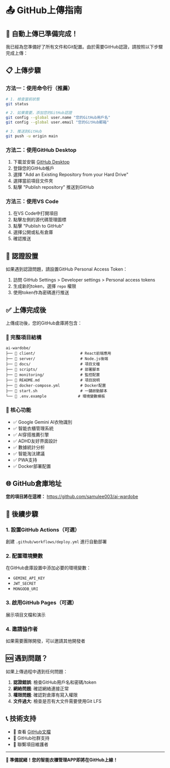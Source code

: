 # 📤 GitHub上傳指南

## 🚀 自動上傳已準備完成！

我已經為您準備好了所有文件和Git配置。由於需要GitHub認證，請按照以下步驟完成上傳：

## 📋 上傳步驟

### 方法一：使用命令行（推薦）

```bash
# 1. 檢查當前狀態
git status

# 2. 如果需要，添加您的GitHub認證
git config --global user.name "您的GitHub用戶名"
git config --global user.email "您的GitHub郵箱"

# 3. 推送到GitHub
git push -u origin main
```

### 方法二：使用GitHub Desktop

1. 下載並安裝 [GitHub Desktop](https://desktop.github.com/)
2. 登錄您的GitHub帳戶
3. 選擇 "Add an Existing Repository from your Hard Drive"
4. 選擇當前項目文件夾
5. 點擊 "Publish repository" 推送到GitHub

### 方法三：使用VS Code

1. 在VS Code中打開項目
2. 點擊左側的源代碼管理圖標
3. 點擊 "Publish to GitHub"
4. 選擇公開或私有倉庫
5. 確認推送

## 🔐 認證設置

如果遇到認證問題，請設置GitHub Personal Access Token：

1. 訪問 GitHub Settings > Developer settings > Personal access tokens
2. 生成新的token，選擇 `repo` 權限
3. 使用token作為密碼進行推送

## ✅ 上傳完成後

上傳成功後，您的GitHub倉庫將包含：

### 📁 完整項目結構
```
ai-wardobe/
├── 📁 client/                    # React前端應用
├── 📁 server/                    # Node.js後端
├── 📁 docs/                      # 項目文檔
├── 📁 scripts/                   # 部署腳本
├── 📁 monitoring/                # 監控配置
├── 📄 README.md                  # 項目說明
├── 📄 docker-compose.yml         # Docker配置
├── 📄 start.sh                   # 一鍵啟動腳本
└── 📄 .env.example              # 環境變數模板
```

### 🎯 核心功能
- ✅ Google Gemini AI衣物識別
- ✅ 智能衣櫃管理系統
- ✅ AI穿搭推薦引擎
- ✅ ADHD友好界面設計
- ✅ 數據統計分析
- ✅ 智能淘汰建議
- ✅ PWA支持
- ✅ Docker部署配置

## 🌐 GitHub倉庫地址

**您的項目將在這裡：**
https://github.com/samulee003/ai-wardobe

## 🚀 後續步驟

### 1. 設置GitHub Actions（可選）
創建 `.github/workflows/deploy.yml` 進行自動部署

### 2. 配置環境變數
在GitHub倉庫設置中添加必要的環境變數：
- `GEMINI_API_KEY`
- `JWT_SECRET`
- `MONGODB_URI`

### 3. 啟用GitHub Pages（可選）
展示項目文檔和演示

### 4. 邀請協作者
如果需要團隊開發，可以邀請其他開發者

## 🆘 遇到問題？

如果上傳過程中遇到任何問題：

1. **認證錯誤**: 檢查GitHub用戶名和密碼/token
2. **網絡問題**: 確認網絡連接正常
3. **權限問題**: 確認對倉庫有寫入權限
4. **文件過大**: 檢查是否有大文件需要使用Git LFS

## 📞 技術支持

- 📖 查看 [GitHub文檔](https://docs.github.com/)
- 💬 GitHub社群支持
- 📧 聯繫項目維護者

---

**🎉 準備就緒！您的智能衣櫃管理APP即將在GitHub上線！**